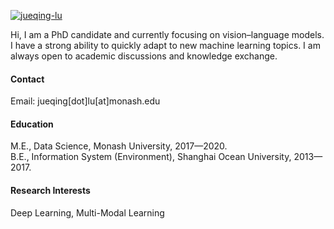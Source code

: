 

[![jueqing-lu](https://img.shields.io/badge/jueqinglu-github-blue?logo=github)](https://github.com/OverfitFLow)

Hi, I am a PhD candidate and currently focusing on vision–language models.
I have a strong ability to quickly adapt to new machine learning topics.
I am always open to academic discussions and knowledge exchange.

#### Contact

Email: jueqing[dot]lu[at]monash.edu

#### Education
M.E., Data Science, Monash University, 2017—2020.\
B.E., Information System (Environment), Shanghai Ocean University, 2013—2017.

#### Research Interests
Deep Learning, Multi-Modal Learning

